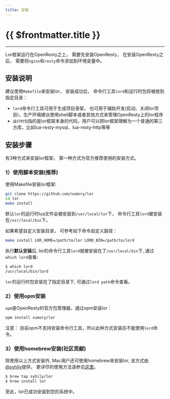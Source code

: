 ```yaml
---
title: 安装
---
```


# {{ $frontmatter.title }}

<hr/>

Lor框架运行在OpenResty之上， 需要先安装OpenResty， 在安装OpenResty之后， 需要将`nginx`和`resty`命令添加到环境变量中。

## 安装说明

建议使用`Makefile`来安装lor， 安装成功后， 命令行工具`lord`和运行时包将被放到指定目录：

- `lord`命令行工具可用于生成项目骨架， 也可用于辅助开发(启动、关闭lor项目)，生产环境建议使用shell脚本或者其他方式来管理OpenResty上的lor程序
- `运行时包`指的是lor框架本身的代码，用户可以把lor框架理解为一个普通的第三方库，比如lua-resty-mysql、lua-resty-http等等

## 安装步骤

有3种方式来安装lor框架， 第一种方式为官方推荐使用的安装方式。

### 1）使用脚本安装(推荐)

使用Makefile安装lor框架:

```bash
git clone https://github.com/sumory/lor
cd lor
make install
```

默认`lor`的运行时lua文件会被安装到`/usr/local/lor`下， 命令行工具`lord`被安装在`/usr/local/bin`下。

如果希望自定义安装目录， 可参考如下命令自定义路径：

```bash
make install LOR_HOME=/path/to/lor LORD_BIN=/path/to/lord
```

执行**默认安装**后, lor的命令行工具`lord`就被安装在了`/usr/local/bin`下, 通过`which lord`查看:

```bash
$ which lord
/usr/local/bin/lord
```

`lor`的运行时包安装在了指定目录下, 可通过`lord path`命令查看。


### 2）使用opm安装

`opm`是OpenResty的官方包管理器，通过opm安装lor：

```bash
opm install sumory/lor
```

注意： 目前opm不支持安装命令行工具，所以此种方式安装后不能使用`lord`命令。


### 3）使用homebrew安装(社区贡献)

除使用以上方式安装外, Mac用户还可使用homebrew来安装lor, 该方式由[@syhily](https://github.com/syhily)提供， 更详尽的使用方法请参见[这里](https://github.com/syhily/homebrew-lor)。

```bash
$ brew tap syhily/lor
$ brew install lor
```



至此，lor已成功安装到您的系统中。
